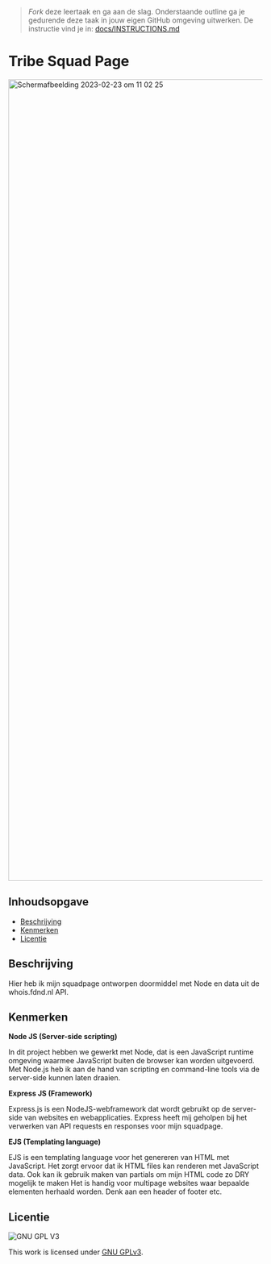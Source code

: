 > _Fork_ deze leertaak en ga aan de slag. Onderstaande outline ga je gedurende deze taak in jouw eigen GitHub omgeving uitwerken. De instructie vind je in: [docs/INSTRUCTIONS.md](docs/INSTRUCTIONS.md)

# Tribe Squad Page
<!-- Geef je project een titel en schrijf in één zin wat het is -->

<img width="1591" alt="Scherm­afbeelding 2023-02-23 om 11 02 25" src="https://user-images.githubusercontent.com/112856590/220876002-82e8ed0b-da76-4eaa-aad7-f187d4002533.png">


## Inhoudsopgave

  * [Beschrijving](#beschrijving)
  * [Kenmerken](#kenmerken)
  * [Licentie](#licentie)

## Beschrijving

Hier heb ik mijn squadpage ontworpen doormiddel met Node en data uit de whois.fdnd.nl API.

## Kenmerken
<!-- Bij Kenmerken staat welke technieken zijn gebruikt en hoe. Wat is de HTML structuur? Wat zijn de belangrijkste dingen in CSS? Wat is er met Javascript gedaan en hoe? Misschien heb je een framwork of library gebruikt? -->

**Node JS (Server-side scripting)**

In dit project hebben we gewerkt met Node, dat is een JavaScript runtime omgeving waarmee JavaScript buiten de browser kan worden uitgevoerd. Met 
Node.js heb ik aan de hand van scripting en command-line tools via de server-side kunnen laten draaien.    
  
**Express JS (Framework)**
  
Express.js is een NodeJS-webframework dat wordt gebruikt op de server-side van websites en webapplicaties. Express heeft mij geholpen bij het verwerken van API requests en responses voor mijn squadpage.
  
**EJS (Templating language)**

EJS is een templating language voor het genereren van HTML met JavaScript. Het zorgt ervoor dat ik HTML files kan renderen met JavaScript data. Ook kan  ik gebruik maken van partials om mijn HTML code zo DRY mogelijk te maken Het is handig voor multipage websites waar bepaalde elementen herhaald worden. Denk aan een header of footer etc. 


## Licentie

![GNU GPL V3](https://www.gnu.org/graphics/gplv3-127x51.png)

This work is licensed under [GNU GPLv3](./LICENSE).
